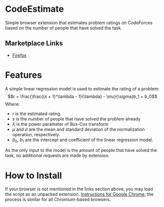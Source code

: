 # CodeEstimate
Simple browser extension that estimates problem ratings on CodeForces based on the number of people that have solved the task.

## Marketplace Links
- [Firefox](https://addons.mozilla.org/en-US/firefox/addon/codeestimate/)

# Features

A simple linear regression model is used to estimate the rating of a problem:
$$r = \frac{\frac{(s + 1)^\lambda - 1}{\lambda} - \mu}{\sigma}b_1 + b_0$$
Where:
- $r$ is the estimated rating 
- $s$ is the number of people that have solved the problem already
- $\lambda$ is the power parameter of Box-Cox transform
- $\mu$ and $\sigma$ are the mean and standard deviation of the normalization operation, respectively.
- $b_0$, $b_1$ are the intercept and coefficient of the linear regression model.

As the only input to the model is the amount of people that have solved the task, no additional requests are made by extension.

# How to Install

If your browser is not mentioned in the links section above, you may load the script as an unpacked extension. [Instructions for Google Chrome](https://developer.chrome.com/docs/extensions/mv3/getstarted/development-basics/#load-unpacked), the process is similar for all Chromium-based browsers.